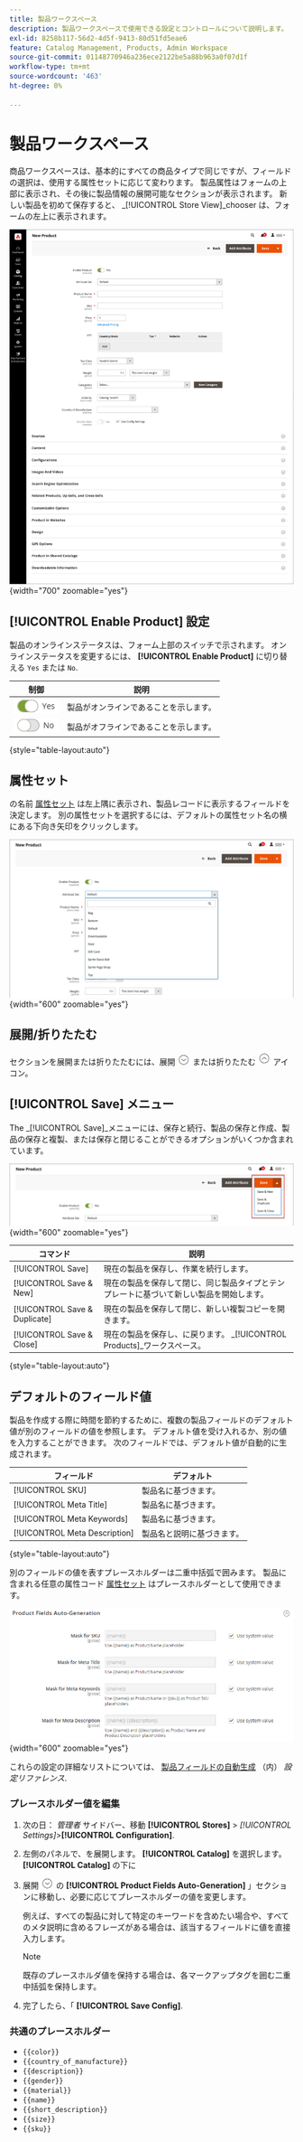 ```yaml
---
title: 製品ワークスペース
description: 製品ワークスペースで使用できる設定とコントロールについて説明します。
exl-id: 8258b117-56d2-4d5f-9413-80d51fd5eae6
feature: Catalog Management, Products, Admin Workspace
source-git-commit: 01148770946a236ece2122be5a88b963a0f07d1f
workflow-type: tm+mt
source-wordcount: '463'
ht-degree: 0%

---
```


# 製品ワークスペース

商品ワークスペースは、基本的にすべての商品タイプで同じですが、フィールドの選択は、使用する属性セットに応じて変わります。 製品属性はフォームの上部に表示され、その後に製品情報の展開可能なセクションが表示されます。 新しい製品を初めて保存すると、 _[!UICONTROL Store View]_chooser は、フォームの左上に表示されます。

![製品ワークスペース](./assets/product-workspace-ee.png){width="700" zoomable="yes"}

## [!UICONTROL Enable Product] 設定

製品のオンラインステータスは、フォーム上部のスイッチで示されます。 オンラインステータスを変更するには、 **[!UICONTROL Enable Product]** に切り替える `Yes` または `No`.

| 制御 | 説明 |
|-------- | ----------- |
| ![はいを切り替え](../assets/toggle-yes.png) | 製品がオンラインであることを示します。 |
| ![切り替えなし](../assets/toggle-no.png) | 製品がオフラインであることを示します。 |

{style="table-layout:auto"}

## 属性セット

の名前 [属性セット](attribute-sets.md) は左上隅に表示され、製品レコードに表示するフィールドを決定します。 別の属性セットを選択するには、デフォルトの属性セット名の横にある下向き矢印をクリックします。

![属性セット](./assets/product-attribute-set.png){width="600" zoomable="yes"}

## 展開/折りたたむ

セクションを展開または折りたたむには、展開 ![拡張セレクター](../assets/icon-display-expand.png) または折りたたむ ![折りたたみセレクター](../assets/icon-display-collapse.png) アイコン。

## [!UICONTROL Save] メニュー

The _[!UICONTROL Save]_メニューには、保存と続行、製品の保存と作成、製品の保存と複製、または保存と閉じることができるオプションがいくつか含まれています。

![保存メニュー](./assets/product-save-menu.png){width="600" zoomable="yes"}

| コマンド | 説明 |
|--- |--- |
| [!UICONTROL Save] | 現在の製品を保存し、作業を続行します。 |
| [!UICONTROL Save & New] | 現在の製品を保存して閉じ、同じ製品タイプとテンプレートに基づいて新しい製品を開始します。 |
| [!UICONTROL Save & Duplicate] | 現在の製品を保存して閉じ、新しい複製コピーを開きます。 |
| [!UICONTROL Save & Close] | 現在の製品を保存し、に戻ります。 _[!UICONTROL Products]_ワークスペース。 |

{style="table-layout:auto"}

## デフォルトのフィールド値

製品を作成する際に時間を節約するために、複数の製品フィールドのデフォルト値が別のフィールドの値を参照します。 デフォルト値を受け入れるか、別の値を入力することができます。 次のフィールドでは、デフォルト値が自動的に生成されます。

| フィールド | デフォルト |
|----- |------- |
| [!UICONTROL SKU] | 製品名に基づきます。 |
| [!UICONTROL Meta Title] | 製品名に基づきます。 |
| [!UICONTROL Meta Keywords] | 製品名に基づきます。 |
| [!UICONTROL Meta Description] | 製品名と説明に基づきます。 |

{style="table-layout:auto"}

別のフィールドの値を表すプレースホルダーは二重中括弧で囲みます。 製品に含まれる任意の属性コード [属性セット](attribute-sets.md) はプレースホルダーとして使用できます。

![製品フィールドの自動生成](../configuration-reference/catalog/assets/catalog-product-fields-auto-generation.png){width="600" zoomable="yes"}

これらの設定の詳細なリストについては、 [製品フィールドの自動生成](../configuration-reference/catalog/catalog.md#product-fields-auto-generation) （内） _設定リファレンス_.

### プレースホルダー値を編集

1. 次の日： _管理者_ サイドバー、移動 **[!UICONTROL Stores]** > _[!UICONTROL Settings]_>**[!UICONTROL Configuration]**.

1. 左側のパネルで、を展開します。 **[!UICONTROL Catalog]** を選択します。 **[!UICONTROL Catalog]** の下に

1. 展開 ![拡張セレクター](../assets/icon-display-expand.png) の **[!UICONTROL Product Fields Auto-Generation]** 」セクションに移動し、必要に応じてプレースホルダーの値を変更します。

   例えば、すべての製品に対して特定のキーワードを含めたい場合や、すべてのメタ説明に含めるフレーズがある場合は、該当するフィールドに値を直接入力します。

   >[!NOTE]
   >
   >既存のプレースホルダ値を保持する場合は、各マークアップタグを囲む二重中括弧を保持します。

1. 完了したら、「 **[!UICONTROL Save Config]**.

### 共通のプレースホルダー

- `{{color}}`
- `{{country_of_manufacture}}`
- `{{description}}`
- `{{gender}}`
- `{{material}}`
- `{{name}}`
- `{{short_description}}`
- `{{size}}`
- `{{sku}}`
